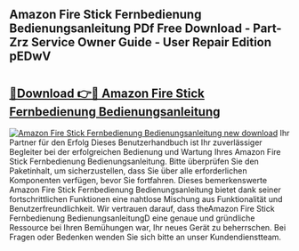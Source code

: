 ## Amazon Fire Stick Fernbedienung Bedienungsanleitung PDf Free Download - Part-Zrz Service Owner Guide - User Repair Edition pEDwV

# <h2><a href="http://df44gyp.blite.top/?on=Amazon+Fire+Stick+Fernbedienung+Bedienungsanleitung">🔗Download 👉🔴 Amazon Fire Stick Fernbedienung Bedienungsanleitung</a></h2>

[![Amazon Fire Stick Fernbedienung Bedienungsanleitung new download](https://i.imgur.com/lujVjoI.png)](http://df44gyp.blite.top/?on=Amazon+Fire+Stick+Fernbedienung+Bedienungsanleitung)
Ihr Partner für den Erfolg Dieses Benutzerhandbuch ist Ihr zuverlässiger Begleiter bei der erfolgreichen Bedienung und Wartung Ihres Amazon Fire Stick Fernbedienung Bedienungsanleitung. Bitte überprüfen Sie den Paketinhalt, um sicherzustellen, dass Sie über alle erforderlichen Komponenten verfügen, bevor Sie fortfahren. Dieses bemerkenswerte Amazon Fire Stick Fernbedienung Bedienungsanleitung bietet dank seiner fortschrittlichen Funktionen eine nahtlose Mischung aus Funktionalität und Benutzerfreundlichkeit. Wir vertrauen darauf, dass theAmazon Fire Stick Fernbedienung BedienungsanleitungD eine genaue und gründliche Ressource bei Ihren Bemühungen war, Ihr neues Gerät zu beherrschen. Bei Fragen oder Bedenken wenden Sie sich bitte an unser Kundendienstteam.
